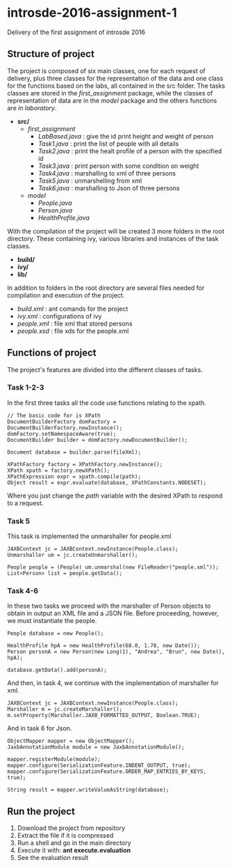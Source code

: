 # introsde-2016-assignment-1
Delivery of the first assignment of introsde 2016


## Structure of project
The project is composed of six main classes, one for each request of delivery, plus three classes for the representation of the data and one class for the functions based on the labs, all contained in the src folder. The tasks classes are stored in the *first_assignment* package, while the classes of representation of data are in the *model* package and the others functions are in *laboratory*.

* __src/__
  * *first_assignment*
    * _LabBased.java_ : give the id print height and weight of person 
    * _Task1.java_ : print the list of people with all details
    * _Task2.java_ : print the healt profile of a person with the specified id
    * _Task3.java_ : print person with some condition on weight
    * _Task4.java_ : marshalling to xml of three persons
    * _Task5.java_ : unmarshelling from xml
    * _Task6.java_ : marshalling to Json of three persons
  * *model*
    * _People.java_
    * _Person.java_
    * _HealthProfile.java_
    
With the compilation of the project will be created 3 more folders in the root directory. These containing ivy, various libraries and instances of the task classes.

* __build/__
* __ivy/__
* __lib/__

In addition to folders in the root directory are several files needed for compilation and execution of the project.

* _build.xml_ : ant comands for the project 
* _ivy.xml_ : configurations of ivy
* _people.xml_ : file xml that stored persons
* _people.xsd_ : file xds for the people.xml

## Functions of project
The project's features are divided into the different classes of tasks. 

### Task 1-2-3
In the first three tasks all the code use functions relating to the xpath.
```
// The basic code for is XPath
DocumentBuilderFactory domFactory = DocumentBuilderFactory.newInstance();
domFactory.setNamespaceAware(true);
DocumentBuilder builder = domFactory.newDocumentBuilder();
	    
Document database = builder.parse(fileXml);
		
XPathFactory factory = XPathFactory.newInstance();
XPath xpath = factory.newXPath();		
XPathExpression expr = xpath.compile(path);
Object result = expr.evaluate(database, XPathConstants.NODESET);
```
Where you just change the _path_ variable with the desired XPath to respond to a request.

### Task 5
This task is implemented the unmarshaller for people.xml
```
JAXBContext jc = JAXBContext.newInstance(People.class);
Unmarshaller um = jc.createUnmarshaller();

People people = (People) um.unmarshal(new FileReader("people.xml"));
List<Person> list = people.getData();
```

### Task 4-6
In these two tasks we proceed with the marshaller of Person objects to obtain in output an XML file and a JSON file. Before proceeding, however, we must instantiate the people.
```
People database = new People();
		
HealthProfile hpA = new HealthProfile(68.0, 1.78, new Date());
Person personA = new Person(new Long(1), "Andrea", "Brun", new Date(), hpA);

database.getData().add(personA);
```
And then, in task 4, we continue with the implementation of marshaller for xml.
```
JAXBContext jc = JAXBContext.newInstance(People.class);
Marshaller m = jc.createMarshaller();
m.setProperty(Marshaller.JAXB_FORMATTED_OUTPUT, Boolean.TRUE);
```
And in task 6 for Json.
```
ObjectMapper mapper = new ObjectMapper();
JaxbAnnotationModule module = new JaxbAnnotationModule();

mapper.registerModule(module);
mapper.configure(SerializationFeature.INDENT_OUTPUT, true);
mapper.configure(SerializationFeature.ORDER_MAP_ENTRIES_BY_KEYS, true);

String result = mapper.writeValueAsString(database);
```

## Run the project
1. Download the project from repository
  1. Extract the file if it is compressed  
2. Run a shell and go in the main directory
3. Execute it with: **ant execute.evaluation**
4. See the evaluation result
